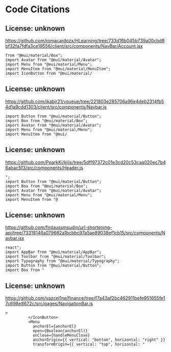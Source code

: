 # Code Citations

## License: unknown
https://github.com/romacardozx/HLearning/tree/733d16b045b739a00cbd6bf32fa7fdfa3ce19556/client/src/components/NavBar/Account.jsx

```
from "@mui/material/Box";
import Avatar from "@mui/material/Avatar";
import Menu from "@mui/material/Menu";
import MenuItem from "@mui/material/MenuItem";
import IconButton from "@mui/material/
```


## License: unknown
https://github.com/ikabir21/vqueue/tree/221803e285706a96e4deb2314fb54d1a9cdd1303/client/src/components/Navbar.js

```
import Button from "@mui/material/Button";
import Box from "@mui/material/Box";
import Avatar from "@mui/material/Avatar";
import Menu from "@mui/material/Menu";
import MenuItem from "@mui/
```


## License: unknown
https://github.com/PparkKi/kiiis/tree/5dff97372c01e3cd20c53caa020ec7b46abac5f3/src/components/Header.js

```
";
import Button from "@mui/material/Button";
import Box from "@mui/material/Box";
import Avatar from "@mui/material/Avatar";
import Menu from "@mui/material/Menu";
import MenuItem from "@
```


## License: unknown
https://github.com/firdaussmsudin/url-shortening-api/tree/73318146a079662a1bcbbc97a5ae89038ef1cb15/src/components/Navbar.jsx

```
react";
import AppBar from "@mui/material/AppBar";
import Toolbar from "@mui/material/Toolbar";
import Typography from "@mui/material/Typography";
import Button from "@mui/material/Button";
import Box from "
```


## License: unknown
https://github.com/yazcel1ne/finance/tree/f7a43af2bc462911befe951655fe17c698e8672c/src/pages/NavigationBar.js

```
>
          </IconButton>
          <Menu
            anchorEl={anchorEl}
            open={Boolean(anchorEl)}
            onClose={handleMenuClose}
            anchorOrigin={{ vertical: "bottom", horizontal: "right" }}
            transformOrigin={{ vertical: "top", horizontal: "
```

